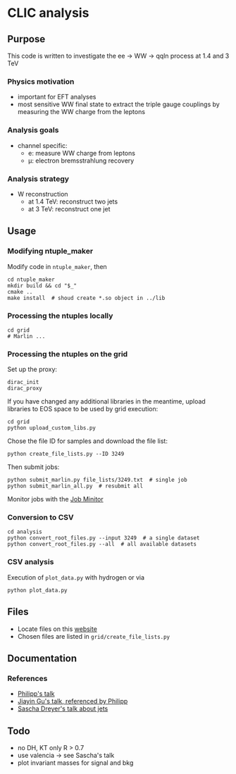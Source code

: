 # CLIC analysis


## Purpose
This code is written to investigate the ee -> WW -> qqln process at 1.4 and 3 TeV

### Physics motivation
* important for EFT analyses
* most sensitive WW final state to extract the triple gauge couplings by measuring the WW charge from the leptons

### Analysis goals
* channel specific:
  * e: measure WW charge from leptons
  * &mu;: electron bremsstrahlung recovery

### Analysis strategy
* W reconstruction
  * at 1.4 TeV: reconstruct two jets
  * at 3 TeV: reconstruct one jet

## Usage
### Modifying ntuple_maker
Modify code in `ntuple_maker`, then
```shell
cd ntuple_maker
mkdir build && cd "$_"
cmake ..
make install  # shoud create *.so object in ../lib
```

### Processing the ntuples locally
```shell
cd grid
# Marlin ...
```

### Processing the ntuples on the grid
Set up the proxy:
```shell
dirac_init
dirac_proxy
```
If you have changed any additional libraries in the meantime, upload libraries to EOS space to be used by grid execution:
```shell
cd grid
python upload_custom_libs.py
```
Chose the file ID for samples and download the file list:
```shell
python create_file_lists.py --ID 3249
```
Then submit jobs:
```shell
python submit_marlin.py file_lists/3249.txt  # single job
python submit_marlin_all.py  # resubmit all
```
Monitor jobs with the [Job Minitor](https://voilcdiracwebapp.cern.ch/DIRAC/?view=tabs&theme=Grey&url_state=1|*DIRAC.JobMonitor.classes.JobMonitor:,)

### Conversion to CSV
```shell
cd analysis
python convert_root_files.py --input 3249  # a single dataset
python convert_root_files.py --all  # all available datasets
```

### CSV analysis
Execution of `plot_data.py` with hydrogen or via
```shell
python plot_data.py
```


## Files
- Locate files on this [website](https://twiki.cern.ch/twiki/bin/view/CLIC/MonteCarloSamplesForTheHiggsPaper)
- Chosen files are listed in `grid/create_file_lists.py`


## Documentation
### References
- [Philipp's talk](https://indico.cern.ch/event/633975/contributions/2680919/attachments/1516016/2365932/clicdp_collaboration_meeting_august_2017_roloff.pdf)
- [Jiayin Gu's talk, referenced by Philipp](https://indico.cern.ch/event/633975/contributions/2689107/attachments/1514499/2363003/eex6.pdf)
- [Sascha Dreyer's talk about jets](https://indico.cern.ch/event/666225/attachments/1528721/2391477/summerstudentPres.pdf)

## Todo
* no DH, KT only R > 0.7
* use valencia -> see Sascha's talk
* plot invariant masses for signal and bkg
